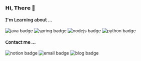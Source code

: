 
### 𝗛𝗶, 𝗧𝗵𝗲𝗿𝗲 👋
#### 𝖨'𝗆 𝖫𝖾𝖺𝗋𝗇𝗂𝗇𝗀 𝖺𝖻𝗈𝗎𝗍 ...
![java badge](https://img.shields.io/badge/Java-007396.svg?&logo=Java&logoColor=white&alt=java) ![spring badge](https://img.shields.io/badge/Spring-6DB33F.svg?&logo=Spring&logoColor=white&alt=Spring) ![nodejs badge](https://img.shields.io/badge/Node.js-339933.svg?&logo=Node.js&logoColor=white&alt=Node.js) ![python badge](https://img.shields.io/badge/Python-3776AB.svg?&&logo=Python&logoColor=white&alt=python")
#### 𝖢𝗈𝗇𝗍𝖺𝖼𝗍 𝗆𝖾 ...
![notion badge](https://img.shields.io/badge/notion-000000.svg?&logo=notion&logoColor=white&alt=notion&link=https://www.notion.so/Page-3826744f72184a3a866356ec792ff6de) ![email badge](https://img.shields.io/badge/Gmail-d14836?&logo=Gmail&logoColor=white&link=mailto:kimyeonhui03@gmail.com) ![blog badge](https://img.shields.io/badge/-Tech%20Blog-208c20?)
